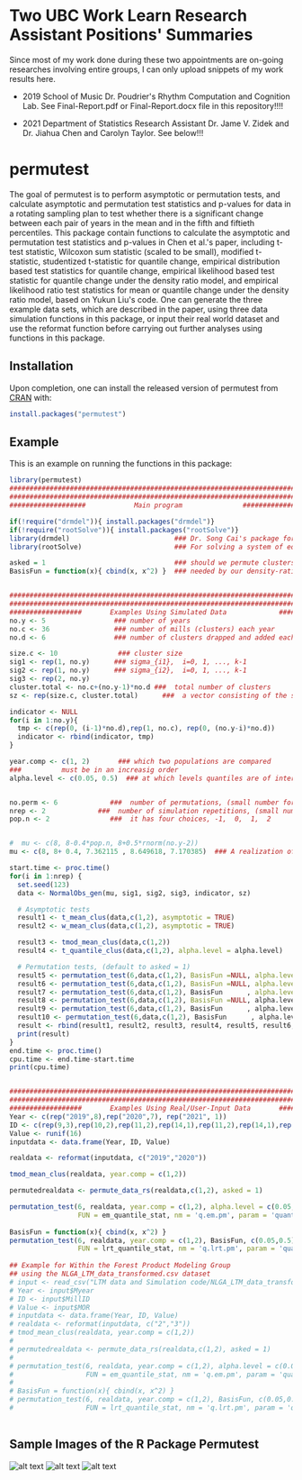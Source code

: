 # Two UBC Work Learn Research Assistant Positions' Summaries

Since most of my work done during these two appointments are on-going researches involving entire groups, I can only upload snippets of my work results here. 

* 2019 School of Music Dr. Poudrier's Rhythm Computation and Cognition Lab. See Final-Report.pdf or Final-Report.docx file in this repository!!!!


* 2021 Department of Statistics Research Assistant Dr. Jame V. Zidek and Dr. Jiahua Chen and Carolyn Taylor. See below!!!

# permutest

<!-- badges: start -->
<!-- badges: end -->

The goal of permutest is to perform asymptotic or permutation tests, and calculate asymptotic and permutation test statistics and p-values for data in a rotating sampling plan to test whether there is a significant change between each pair of years in the mean and in the fifth and fiftieth percentiles.
This package contain functions to calculate the asymptotic and permutation test statistics and p-values in Chen et al.'s paper, including t-test statistic, Wilcoxon sum statistic (scaled to be small), modified t-statistic, studentized t-statistic for quantile change, empirical distribution based test statistics for quantile change, empirical likelihood based test statistic for quantile change under the density ratio model, and empirical likelihood ratio test statistics for mean or quantile change under the density ratio model, based on Yukun Liu's code.
One can generate the three example data sets, which are described in the paper, using three data simulation functions in this package, or input their real world dataset and use the reformat function before carrying out further analyses using functions in this package. 
## Installation

Upon completion, one can install the released version of permutest from [CRAN](https://CRAN.R-project.org) with:

``` r
install.packages("permutest")
```

## Example

This is an example on running the functions in this package:

``` r
library(permutest)
##################################################################################
##################################################################################
###################            Main program               ########################

if(!require("drmdel")){ install.packages("drmdel")}
if(!require("rootSolve")){ install.packages("rootSolve")}
library(drmdel)                          ### Dr. Song Cai's package for fitting DRM
library(rootSolve)                       ### For solving a system of equations

asked = 1                                ### should we permute clusters not shared between two years?
BasisFun = function(x){ cbind(x, x^2) }  ### needed by our density-ratio-model-based method


##################################################################################
##################################################################################
##################       Examples Using Simulated Data             ###############
no.y <- 5                 ### number of years
no.c <- 36                ### number of mills (clusters) each year
no.d <- 6                 ### number of clusters drapped and added each year

size.c <- 10               ### cluster size
sig1 <- rep(1, no.y)      ### sigma_{i1},  i=0, 1, ..., k-1
sig2 <- rep(1, no.y)      ### sigma_{i2},  i=0, 1, ..., k-1
sig3 <- rep(2, no.y)
cluster.total <- no.c+(no.y-1)*no.d ###  total number of clusters
sz <- rep(size.c, cluster.total)      ###  a vector consisting of the sizes of all clusters

indicator <- NULL
for(i in 1:no.y){
  tmp <- c(rep(0, (i-1)*no.d),rep(1, no.c), rep(0, (no.y-i)*no.d))
  indicator <- rbind(indicator, tmp)
}

year.comp <- c(1, 2)       ### which two populations are compared
###          must be in an increasig order
alpha.level <- c(0.05, 0.5)  ### at which levels quantiles are of interest


no.perm <- 6             ###  number of permutations, (small number for illustration purpose)
nrep <- 2             ###  number of simulation repetitions, (small number for illustration purpose)
pop.n <- 2               ###  it has four choices, -1,  0,  1,  2


#  mu <- c(8, 8-0.4*pop.n, 8+0.5*rnorm(no.y-2))
mu <- c(8, 8+ 0.4, 7.362115 , 8.649618, 7.170385)  ### A realization of the above vector

start.time <- proc.time()
for(i in 1:nrep) {
  set.seed(123)
  data <- NormalObs_gen(mu, sig1, sig2, sig3, indicator, sz)

  # Asymptotic tests
  result1 <- t_mean_clus(data,c(1,2), asymptotic = TRUE)
  result2 <- w_mean_clus(data,c(1,2), asymptotic = TRUE)

  result3 <- tmod_mean_clus(data,c(1,2))
  result4 <- t_quantile_clus(data,c(1,2), alpha.level = alpha.level)

  # Permutation tests, (default to asked = 1)
  result5 <- permutation_test(6,data,c(1,2), BasisFun =NULL, alpha.level = NULL, t_mean_clus, 't.pm', 'mean')
  result6 <- permutation_test(6,data,c(1,2), BasisFun =NULL, alpha.level = NULL, w_mean_clus, 'w.pm', 'mean')
  result7 <- permutation_test(6,data,c(1,2), BasisFun      , alpha.level = NULL, lrt_mean_stat, 'lrt.pm', 'mean')
  result8 <- permutation_test(6,data,c(1,2), BasisFun =NULL, alpha.level       , em_quantile_stat, 'q.em.pm', 'quantile')
  result9 <- permutation_test(6,data,c(1,2), BasisFun      , alpha.level       , el_quantile_stat, 'q.el.pm', 'quantile')
  result10 <- permutation_test(6,data,c(1,2), BasisFun      , alpha.level       , lrt_quantile_stat, 'q.lrt.pm', 'quantile')
  result <- rbind(result1, result2, result3, result4, result5, result6, result7, result8, result9, result10)
  print(result)
}
end.time <- proc.time()
cpu.time <- end.time-start.time
print(cpu.time)


##################################################################################
##################################################################################
##################       Examples Using Real/User-Input Data       ###############
Year <- c(rep("2019",8),rep("2020",7), rep("2021", 1))
ID <- c(rep(9,3),rep(10,2),rep(11,2),rep(14,1),rep(11,2),rep(14,1),rep(4,2),rep(2,2),rep(3,1))
Value <- runif(16)
inputdata <- data.frame(Year, ID, Value)

realdata <- reformat(inputdata, c("2019","2020"))

tmod_mean_clus(realdata, year.comp = c(1,2))

permutedrealdata <- permute_data_rs(realdata,c(1,2), asked = 1)

permutation_test(6, realdata, year.comp = c(1,2), alpha.level = c(0.05,0.5),
                 FUN = em_quantile_stat, nm = 'q.em.pm', param = 'quantile', asked = 0)
                 
BasisFun = function(x){ cbind(x, x^2) }
permutation_test(6, realdata, year.comp = c(1,2), BasisFun, c(0.05,0.5),
                 FUN = lrt_quantile_stat, nm = 'q.lrt.pm', param = 'quantile')
                 
## Example for Within the Forest Product Modeling Group
## using the NLGA_LTM_data_transformed.csv dataset
# input <- read_csv("LTM data and Simulation code/NLGA_LTM_data_transformed.csv")
# Year <- input$Myear
# ID <- input$MillID
# Value <- input$MOR
# inputdata <- data.frame(Year, ID, Value)
# realdata <- reformat(inputdata, c("2","3"))
# tmod_mean_clus(realdata, year.comp = c(1,2))
# 
# permutedrealdata <- permute_data_rs(realdata,c(1,2), asked = 1)
# 
# permutation_test(6, realdata, year.comp = c(1,2), alpha.level = c(0.05,0.5),
#                  FUN = em_quantile_stat, nm = 'q.em.pm', param = 'quantile', asked = 0)
# 
# BasisFun = function(x){ cbind(x, x^2) }
# permutation_test(6, realdata, year.comp = c(1,2), BasisFun, c(0.05,0.5),
#                  FUN = lrt_quantile_stat, nm = 'q.lrt.pm', param = 'quantile')
                 
```

## Sample Images of the R Package Permutest
![alt text](https://github.com/miyading/final-report/blob/master/Screen%20Shot%202021-08-19%20at%2011.20.07%20PM.png)
![alt text](https://github.com/miyading/final-report/blob/master/Screen%20Shot%202021-08-22%20at%2012.23.26%20PM.png)
![alt text](https://github.com/miyading/final-report/blob/master/Screen%20Shot%202021-08-19%20at%2011.20.53%20PM.png)
